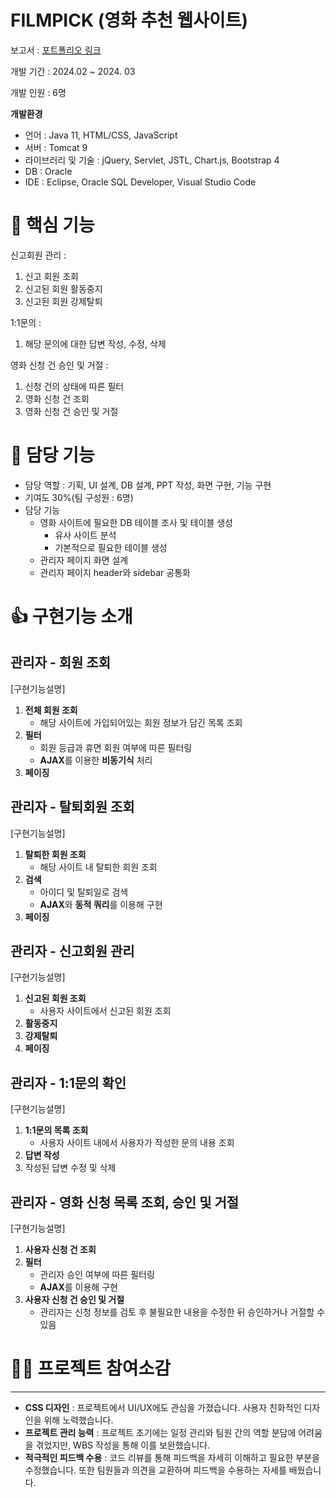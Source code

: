 # FILMPICK (영화 추천 웹사이트)
보고서 : [포트폴리오 링크](https://glossy-frigate-cb5.notion.site/Filmpick-9f61089e07de4ca695ae6f238701a238?pvs=4)

개발 기간 : 2024.02 ~ 2024. 03

개발 인원 : 6명 

<b>개발환경</b>
- 언어 : Java 11, HTML/CSS, JavaScript
- 서버 : Tomcat 9
- 라이브러리 및 기술 : jQuery, Servlet, JSTL, Chart.js, Bootstrap 4
- DB : Oracle
- IDE : Eclipse, Oracle SQL Developer, Visual Studio Code
  
# 🎯 핵심 기능

신고회원 관리 :

1. 신고 회원 조회
2. 신고된 회원 활동중지
3. 신고된 회원 강제탈퇴

1:1문의 :

1. 해당 문의에 대한 답변 작성, 수정, 삭제

영화 신청 건 승인 및 거절 :

1. 신청 건의 상태에 따른 필터
2. 영화 신청 건 조회
3. 영화 신청 건 승인 및 거절

# 🧱 담당 기능


- 담당 역할 : 기획, UI 설계, DB 설계, PPT 작성, 화면 구현, 기능 구현
- 기여도 30%(팀 구성원 : 6명)
- 담당 기능
    - 영화 사이트에 필요한 DB 테이블 조사 및 테이블 생성
        - 유사 사이트 분석
        - 기본적으로 필요한 테이블 생성
    - 관리자 페이지 화면 설계
    - 관리자 페이지 header와 sidebar 공통화

# 👍 구현기능 소개


## 관리자 - 회원 조회


[구현기능설명]

1. **전체 회원 조회** 
    - 해당 사이트에 가입되어있는 회원 정보가 담긴 목록 조회
2. **필터** 
    - 회원 등급과 휴면 회원 여부에 따른 필터링
    - **AJAX**를 이용한 **비동기식** 처리
3. **페이징**

## 관리자 - 탈퇴회원 조회


[구현기능설명]

1. **탈퇴한 회원 조회**
    - 해당 사이트 내 탈퇴한 회원 조회
2. **검색**
    - 아이디 및 탈퇴일로 검색
    - **AJAX**와 **동적 쿼리**를 이용해 구현
3. **페이징**

## 관리자 - 신고회원 관리

[구현기능설명]

1. **신고된 회원 조회**
    - 사용자 사이트에서 신고된 회원 조회
2. **활동중지**
3. **강제탈퇴**
4. **페이징**

## 관리자 - 1:1문의 확인


[구현기능설명]

1. **1:1문의 목록 조회**
    - 사용자 사이트 내에서 사용자가 작성한 문의 내용 조회
2. **답변 작성**
3. 작성된 답변 수정 및 삭제

## 관리자 - 영화 신청 목록 조회, 승인 및 거절


[구현기능설명]

1. **사용자 신청 건 조회**
2. **필터**
    - 관리자 승인 여부에 따른 필터링
    - **AJAX**를 이용해 구현
3. **사용자 신청 건 승인 및 거절**
    - 관리자는 신청 정보를 검토 후 불필요한 내용을 수정한 뒤 승인하거나 거절할 수 있음

# 💪🏼 프로젝트 참여소감

---

- **CSS 디자인** : 프로젝트에서 UI/UX에도 관심을 가졌습니다. 사용자 친화적인 디자인을 위해 노력했습니다.
- **프로젝트 관리 능력** : 프로젝트 초기에는 일정 관리와 팀원 간의 역할 분담에 어려움을 겪었지만, WBS 작성을 통해 이를 보완했습니다.
- **적극적인 피드백 수용** :  코드 리뷰를 통해 피드백을 자세히 이해하고 필요한 부분을 수정했습니다. 또한 팀원들과 의견을 교환하며 피드백을 수용하는 자세를 배웠습니다.
